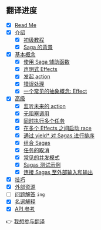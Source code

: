 ## 翻译进度

* [x] [Read Me](/README.md)
* [x] [介绍](/docs/introduction/README.md)
  * [x] [初级教程](/docs/introduction/BeginnerTutorial.md)
  * [x] [Saga 的背景](/docs/introduction/SagaBackground.md)
* [x] [基本概念](/docs/basics/README.md)
  * [x] [使用 Saga 辅助函数](/docs/basics/UsingSagaHelpers.md)
  * [x] [声明式 Effects](/docs/basics/DeclarativeEffects.md)
  * [x] [发起 action](/docs/basics/DispatchingActions.md)
  * [x] [错误处理](/docs/basics/ErrorHandling.md)
  * [x] [一个常见的抽象概念: Effect](/docs/basics/Effect.md)
* [x] [高级](/docs/advanced/README.md)
  * [x] [监听未来的 action](/docs/advanced/FutureActions.md)
  * [x] [无阻塞调用](/docs/advanced/NonBlockingCalls.md)
  * [x] [同时执行多个任务](/docs/advanced/RunningTasksInParallel.md)
  * [x] [在多个 Effects 之间启动 race](/docs/advanced/RacingEffects.md)
  * [x] [通过 yield* 对 Sagas 进行排序](/docs/advanced/SequencingSagas.md)
  * [x] [组合 Sagas](/docs/advanced/ComposingSagas.md)
  * [x] [任务的取消](/docs/advanced/TaskCancellation.md)
  * [x] [常见的并发模式](/docs/advanced/Concurrency.md)
  * [x] [Sagas 测试示例](/docs/advanced/Testing.md)
  * [x] [连接 Sagas 至外部输入和输出](/docs/advanced/UsingRunSaga.md)
* [x] [技巧](/docs/recipes/README.md)
* [x] [外部资源](/docs/ExternalResources.md)
* [ ] [问题解答](/docs/Troubleshooting.md) `ing`
* [x] [名词解释](/docs/Glossary.md)
* [x] [API 参考](/docs/api/README.md)

:point_right: [我想参与翻译](https://github.com/superRaytin/redux-saga-in-chinese/issues/3)

